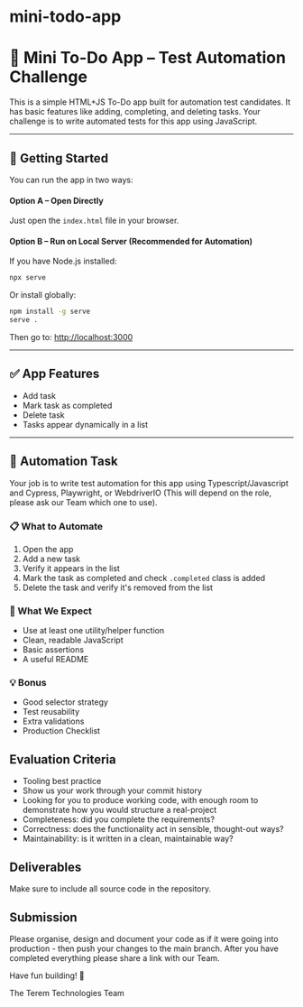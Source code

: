 # mini-todo-app


# 📝 Mini To-Do App – Test Automation Challenge

This is a simple HTML+JS To-Do app built for automation test candidates. It has basic features like adding, completing, and deleting tasks. Your challenge is to write automated tests for this app using JavaScript.

---

## 🚀 Getting Started

You can run the app in two ways:

#### Option A – Open Directly

Just open the `index.html` file in your browser.

#### Option B – Run on Local Server (Recommended for Automation)

If you have Node.js installed:

```bash
npx serve
```

Or install globally:

```bash
npm install -g serve
serve .
```

Then go to: [http://localhost:3000](http://localhost:3000)

---

## ✅ App Features

- Add task
- Mark task as completed
- Delete task
- Tasks appear dynamically in a list

---

## 🎯 Automation Task

Your job is to write test automation for this app using Typescript/Javascript and Cypress, Playwright, or WebdriverIO (This will depend on the role, please ask our Team which one to use).

### 📋 What to Automate

1. Open the app
2. Add a new task 
3. Verify it appears in the list
4. Mark the task as completed and check `.completed` class is added
5. Delete the task and verify it's removed from the list


### 🔨 What We Expect
- Use at least one utility/helper function
- Clean, readable JavaScript
- Basic assertions
- A useful README

### 💡 Bonus
- Good selector strategy
- Test reusability
- Extra validations
- Production Checklist

## Evaluation Criteria
- Tooling best practice
- Show us your work through your commit history
- Looking for you to produce working code, with enough room to demonstrate how you would structure a real-project
- Completeness: did you complete the requirements?
- Correctness: does the functionality act in sensible, thought-out ways?
- Maintainability: is it written in a clean, maintainable way?

## Deliverables
Make sure to include all source code in the repository.

## Submission
Please organise, design and document your code as if it were going into production - then push your changes to the main branch. After you have completed everything please share a link with our Team.

Have fun building! 🚀

The Terem Technologies Team
